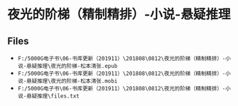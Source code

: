 # 夜光的阶梯（精制精排）-小说-悬疑推理

## Files

- `F:/5000G电子书\06-书库更新（201911）\201808\0812\夜光的阶梯（精制精排）-小说-悬疑推理\夜光的阶梯-松本清张.epub`
- `F:/5000G电子书\06-书库更新（201911）\201808\0812\夜光的阶梯（精制精排）-小说-悬疑推理\夜光的阶梯-松本清张.mobi`
- `F:/5000G电子书\06-书库更新（201911）\201808\0812\夜光的阶梯（精制精排）-小说-悬疑推理\files.txt`
